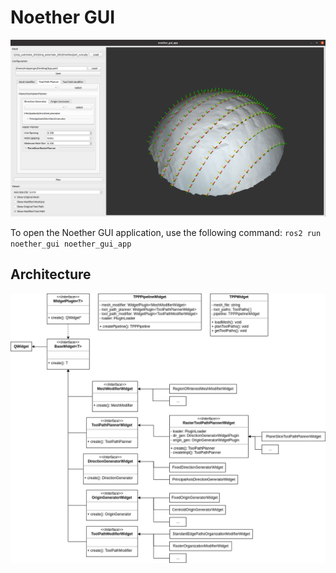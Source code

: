 # Noether GUI

![GUI](../docs/gui.png)

To open the Noether GUI application, use the following command:
`ros2 run noether_gui noether_gui_app`

## Architecture

![](../docs/architecture_gui.png)
